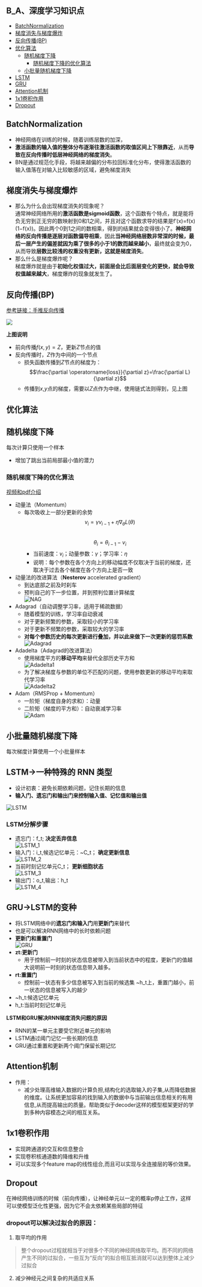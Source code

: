 ## B_A、深度学习知识点
* [BatchNormalization](#BatchNormalization)
* [梯度消失与梯度爆炸](#梯度消失与梯度爆炸)
* [反向传播(BP)](#反向传播(BP))
* [优化算法](#优化算法)
  * [随机梯度下降](#随机梯度下降)
    * [随机梯度下降的优化算法](#随机梯度下降的优化算法)
  * [小批量随机梯度下降](#小批量随机梯度下降) 
* [LSTM](#LSTM)
* [GRU](#GRU)
* [Attention机制](#Attention机制)
* [1x1卷积作用](#1x1卷积作用)
* [Dropout](#Dropout)

<span id="BatchNormalization"></span>
## BatchNormalization
* 神经网络在训练的时候，随着训练层数的加深，
* **激活函数的输入值的整体分布逐渐往激活函数的取值区间上下限靠近**，从而**导致在反向传播时低层神经网络的梯度消失**。
* BN是通过规范化手段，将越来越偏的分布拉回标准化分布，使得激活函数的输入值落在对输入比较敏感的区域，避免梯度消失

<span id="梯度消失与梯度爆炸"></span>
## 梯度消失与梯度爆炸
* 那么为什么会出现梯度消失的现象呢？  
通常神经网络所用的**激活函数是sigmoid函数**，这个函数有个特点，就是能将负无穷到正无穷的数映射到0和1之间，并且对这个函数求导的结果是f′(x)=f(x)(1−f(x))。因此两个0到1之间的数相乘，得到的结果就会变得很小了。**神经网络的反向传播是逐层对函数偏导相乘**，因此**当神经网络层数非常深的时候，最后一层产生的偏差就因为乘了很多的小于1的数而越来越小**，最终就会变为0，从而导致**层数比较浅的权重没有更新，这就是梯度消失**。
* 那么什么是梯度爆炸呢？  
梯度爆炸就是由于**初始化权值过大，前面层会比后面层变化的更快，就会导致权值越来越大**，梯度爆炸的现象就发生了。
<span id="反向传播(BP)"></span>
## 反向传播(BP)
[参考链接：手推反向传播](https://www.cnblogs.com/makefile/p/BP.html)  
<div style="align: center"><img src="https://i.ibb.co/hYztJBh/image.png"></div>  

**上图说明**  
* 前向传播$f(x,y)=Z$，更新$Z$节点的值
* 反向传播时，$Z$作为中间的一个节点
  * 损失函数传播到$Z$节点的梯度为：
  $$\frac{\partial \operatorname{loss}}{\partial z}=\frac{\partial L}{\partial z}$$  
  * 传播到$x$,$y$点的梯度，需要以$Z$点作为中继，使用链式法则得到，见上图

<span id="优化算法"></span>
## 优化算法
<span id="随机梯度下降"></span>
## 随机梯度下降
每次计算只使用一个样本
* 增加了跳出当前局部最小值的潜力

<span id="随机梯度下降的优化算法"></span>
### 随机梯度下降的优化算法
[视频和pdf介绍](https://ask.julyedu.com/question/7913)
* 动量法（Momentum）
  * 每次吸收上一部分更新的余势  
  $$v_{i}=\gamma v_{i-1}+\eta \nabla_{\theta} L(\theta)$$  
  $$\theta_{i}=\theta_{i-1}-v_{i}$$  
    * 当前速度：$v_i$；动量参数：$\gamma$；学习率：$\eta$
    * 说明：每个参数在各个方向上的移动幅度不仅取决于当前的梯度，还取决于过去各个梯度在各个方向上是否一致
* 动量法的改进算法（**Nesterov** accelerated gradient）
  * 到达底部之前及时刹车
  * 预判自己的下一步位置，并到预判位置计算梯度  
  ![NAG](https://i.ibb.co/mtjSN0b/NAG.png)
* Adagrad（自动调整学习率，适用于稀疏数据）
  * 随着模型的训练，学习率自动衰减 
  * 对于更新频繁的参数，采取较小的学习率
  * 对于更新不频繁的参数，采取较大的学习率
  * **对每个参数历史的每次更新进行叠加，并以此来做下一次更新的惩罚系数**  
  ![Adagrad](https://i.ibb.co/yXsKS00/Adagrad.png)
* Adadelta（Adagrad的改进算法）
  * 使用梯度平方的**移动平均**来替代全部历史平方和  
  ![Adadelta1](https://i.ibb.co/HF28PgZ/Adadelta1.png)
  * 为了解决梯度与参数的单位不匹配的问题，使用参数更新的移动平均来取代学习率  
  ![Adadelta2](https://i.ibb.co/rvcDkZ6/Adadelta2.png)
* Adam（RMSProp + Momentum）
  * 一阶矩（梯度自身的求和）：动量
  * 二阶矩（梯度的平方和）：自动衰减学习率  
  ![Adam](https://i.ibb.co/6sNT1w5/Adam.png)
  
<span id="小批量随机梯度下降"></span>
## 小批量随机梯度下降
每次梯度计算使用一个小批量样本

<span id="LSTM"></span>
## LSTM->一种特殊的 RNN 类型
* 设计初衷：避免长期依赖问题，记住长期的信息
* **输入门、遗忘门和输出门来控制输入值、记忆值和输出值**  

![LSTM](https://i.ibb.co/vs4x5sn/LSTM.png)  
### LSTM分解步骤
* 遗忘门：f_t;                    **决定丢弃信息**  
![LSTM_1](https://i.ibb.co/GC8Dhjt/LSTM-1.png)  
* 输入门：i_t,候选记忆单元：~C_t；  **确定更新信息**  
![LSTM_2](https://i.ibb.co/gTkR7tY/LSTM-2.png)  
* 当前时刻记忆单元C_t；            **更新细胞状态**  
![LSTM_3](https://i.ibb.co/GtYBZKD/LSTM-3.png)  
* 输出门：o_t,输出：h_t  
![LSTM_4](https://i.ibb.co/72XpDfy/LSTM-4.png)  

<span id="GRU"></span>
## GRU->LSTM的变种
* 将LSTM网络中的**遗忘门和输入门**用**更新门**来替代
* 也是可以解决RNN网络中的长时依赖问题
* **更新门和重置门**  
![GRU](https://i.ibb.co/4gjb1rc/GRU.png)  
* **zt:更新门**
  * 用于控制前一时刻的状态信息被带入到当前状态中的程度，更新门的值越大说明前一时刻的状态信息带入越多。
* **rt:重置门**
  * 控制前一状态有多少信息被写入到当前的候选集 ~h_t上，重置门越小，前一状态的信息被写入的越少
* ~h_t:候选记忆单元
* h_t:当前时刻记忆单元

**LSTM和GRU解决RNN梯度消失问题的原因**
* RNN的某一单元主要受它附近单元的影响
* LSTM通过阈门记忆一些长期的信息
* GRU通过重置和更新两个阈门保留长期记忆

<span id="Attention机制"></span>
## Attention机制
* 作用：
  * 减少处理高维输入数据的计算负担,结构化的选取输入的子集,从而降低数据的维度。让系统更加容易的找到输入的数据中与当前输出信息相关的有用信息,从而提高输出的质量。帮助类似于decoder这样的模型框架更好的学到多种内容模态之间的相互关系。

<span id="1x1卷积作用"></span>
## 1x1卷积作用
* 实现跨通道的交互和信息整合
* 实现卷积核通道数的降维和升维
* 可以实现多个feature map的线性组合,而且可以实现与全连接层的等价效果。

<span id="Dropout"></span>
## Dropout
在神经网络训练的时候（前向传播），让神经单元以一定的概率p停止工作，这样可以使模型泛化性更强，因为它不会太依赖某些局部的特征  
### dropout可以解决过拟合的原因：
1. 取平均的作用  
> 整个dropout过程就相当于对很多个不同的神经网络取平均。而不同的网络产生不同的过拟合，一些互为“反向”的拟合相互抵消就可以达到整体上减少过拟合

2. 减少神经元之间复杂的共适应关系
